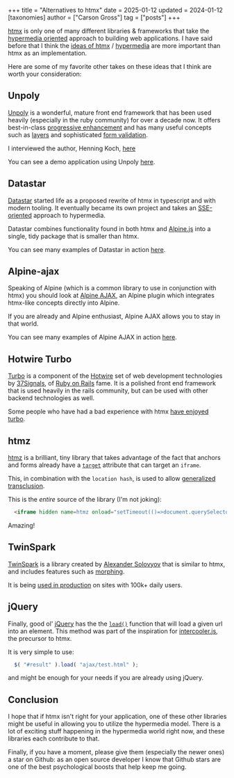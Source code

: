 +++
title = "Alternatives to htmx"
date = 2025-01-12
updated = 2024-01-12
[taxonomies]
author = ["Carson Gross"]
tag = ["posts"]
+++

[htmx](/) is only one of many different libraries & frameworks that take the
[hypermedia oriented](@/essays/hypermedia-driven-applications.md) approach to building web applications.  I have
said before that I think the [ideas of htmx](/essays) / [hypermedia](https://hypermedia.systems) are more important than
htmx as an implementation.

Here are some of my favorite other takes on these ideas that I think are worth your consideration:

## Unpoly

[Unpoly](https://unpoly.com/) is a wonderful, mature front end framework that has been used heavily (especially in the
ruby community) for over a decade now.  It offers best-in-class [progressive enhancement](https://developer.mozilla.org/en-US/docs/Glossary/Progressive_Enhancement)
and has many useful concepts such as [layers](https://unpoly.com/up.layer) and sophisticated 
[form validation](https://unpoly.com/validation).

I interviewed the author, Henning Koch, [here](@/essays/interviews/henning_koch.md)

You can see a demo application using Unpoly [here](https://demo.unpoly.com/).

## Datastar

[Datastar](https://data-star.dev/) started life as a proposed rewrite of htmx in typescript and with modern
tooling.  It eventually became its own project and takes an [SSE-oriented](https://data-star.dev/guide/getting_started#backend-setup)
approach to hypermedia.  

Datastar combines functionality found in both htmx and [Alpine.js](https://alpinejs.dev/) into 
a single, tidy package that is smaller than htmx.  

You can see many examples of Datastar in action [here](https://data-star.dev/examples).

## Alpine-ajax

Speaking of Alpine (which is a common library to use in conjunction with htmx) you should look at 
[Alpine AJAX](https://alpine-ajax.js.org/), an Alpine plugin which integrates htmx-like concepts directly into Alpine.

If you are already and Alpine enthusiast, Alpine AJAX allows you to stay in that world.

You can see many examples of Alpine AJAX in action [here](https://alpine-ajax.js.org/examples/).

## Hotwire Turbo

[Turbo](https://turbo.hotwired.dev/) is a component of the [Hotwire](https://hotwired.dev/) set of web development
technologies by [37Signals](https://37signals.com/), of [Ruby on Rails](https://rubyonrails.org/) fame.  It is a polished
front end framework that is used heavily in the rails community, but can be used with other backend technologies as well.

Some people who have had a bad experience with htmx [have enjoyed turbo](https://news.ycombinator.com/item?id=42615663).

## htmz

[htmz](https://leanrada.com/htmz/) is a brilliant, tiny library that takes advantage of the fact that anchors and forms
already have a [`target`](https://developer.mozilla.org/en-US/docs/Web/HTML/Element/a#target) attribute that can target 
an `iframe`.

This, in combination with the `location hash`, is used to allow [generalized transclusion](https://dl.acm.org/doi/fullHtml/10.1145/3648188.3675127#sec-7).

This is the *entire* source of the library (I'm not joking):

```html
  <iframe hidden name=htmz onload="setTimeout(()=>document.querySelector(contentWindow.location.hash||null)?.replaceWith(...contentDocument.body.childNodes))"></iframe>
```

Amazing!

## TwinSpark

[TwinSpark](https://twinspark.js.org/) is a library created by [Alexander Solovyov](https://solovyov.net/) that is 
similar to htmx, and includes features such as [morphing](https://twinspark.js.org/api/ts-swap/#morph).

It is being [used in production](https://https://twinspark.js.org#who-is-using-this) on sites with 100k+ daily users.

## jQuery

Finally, good ol' [jQuery](https://jquery.com/) has the the [`load()`](https://api.jquery.com/load/#load-url-data-complete)
function that will load a given url into an element.  This method was part of the inspiration for 
[intercooler.js](https://intercoolerjs.org), the precursor to htmx.

It is very simple to use:

```javascript
  $( "#result" ).load( "ajax/test.html" );
```
and might be enough for your needs if you are already using jQuery.

## Conclusion

I hope that if htmx isn't right for your application, one of these other libraries might be useful in allowing you to
utilize the hypermedia model.  There is a lot of exciting stuff happening in the hypermedia world right now, and these
libraries each contribute to that.

Finally, if you have a moment, please give them (especially the newer ones) a star on Github: as an open source 
developer I know that Github stars are one of the best psychological boosts that help keep me going.

